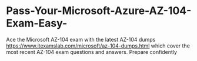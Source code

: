 # Pass-Your-Microsoft-Azure-AZ-104-Exam-Easy-
Ace the Microsoft AZ-104 exam with the latest AZ-104 dumps https://www.itexamslab.com/microsoft/az-104-dumps.html which cover the most recent AZ-104 exam questions and answers. Prepare confidently
